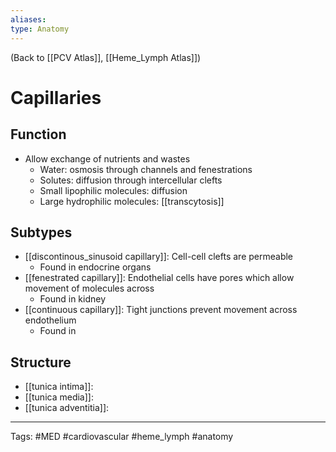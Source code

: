 ```yaml
---
aliases: 
type: Anatomy
---
```


(Back to [[PCV Atlas]], [[Heme_Lymph Atlas]])

# Capillaries
## Function
- Allow exchange of nutrients and wastes
	- Water: osmosis through channels and fenestrations
	- Solutes: diffusion through intercellular clefts
	- Small lipophilic molecules: diffusion
	- Large hydrophilic molecules: [[transcytosis]]
## Subtypes
- [[discontinous_sinusoid capillary]]: Cell-cell clefts are permeable
	- Found in endocrine organs
- [[fenestrated capillary]]: Endothelial cells have pores which allow movement of molecules across
	- Found in kidney
- [[continuous capillary]]: Tight junctions prevent movement across endothelium
	- Found in 
## Structure
- [[tunica intima]]: 
- [[tunica media]]: 
- [[tunica adventitia]]: 

---
Tags: #MED #cardiovascular #heme_lymph #anatomy 